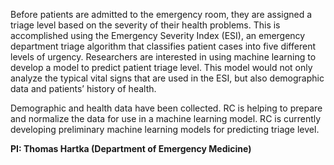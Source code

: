 Before patients are admitted to the emergency room, they are assigned a triage level based on the severity of their health problems. This is accomplished using the Emergency Severity Index (ESI), an emergency department triage algorithm that classifies patient cases into five different levels of urgency. Researchers are interested in using machine learning to develop a model to predict patient triage level. This model would not only analyze the typical vital signs that are used in the ESI, but also demographic data and patients’ history of health.

Demographic and health data have been collected. RC is helping to prepare and normalize the data for use in a machine learning model. RC is currently developing preliminary machine learning models for predicting triage level.

**PI: Thomas Hartka (Department of Emergency Medicine)**
